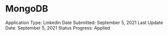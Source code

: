 # MongoDB

Application Type: Linkedin
Date Submitted: September 5, 2021
Last Update Date: September 5, 2021
Status Progress: Applied